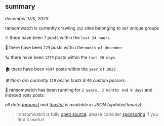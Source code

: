 
## summary
_december 17th, 2023_

ransomwatch is currently crawling `312` sites belonging to `167` unique groups

⏲ there have been `7` posts within the `last 24 hours`

🦈 there have been `229` posts within the `month of december`

🪐 there have been `1279` posts within the `last 90 days`

🏚 there have been `4597` posts within the `year of 2023`

_⚙️ there are currently `110` online hosts & `99` custom parsers._

🦕 ransomwatch has been running for `2 years, 3 months and 9 days` and indexed `9285` posts

_all data  [(groups)](http://ransomwhat.telemetry.ltd/groups) and [(posts)](http://ransomwhat.telemetry.ltd/posts) is available in JSON (updated hourly)_

> ransomwatch is fully [open source](https://github.com/joshhighet/ransomwatch#ransomwatch--). please consider [sponsoring](https://github.com/sponsors/joshhighet) if you find it useful!
